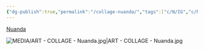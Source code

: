 ```yaml
---
{"dg-publish":true,"permalink":"/collage-nuanda/","tags":["c/N/IG","c/N/LG","c/man","c/woman","c/geometric","collage/year-2023","c/colour-yellow","c/colour-purple","c/abstract","c/N/NG","collage/printed"],"created":"2024-06-28T12:56:47.000-04:00","updated":"2025-09-10T08:47:13.491-04:00"}
---
```



[Nuanda](https://www.instagram.com/p/C2NXSxeRm0i/)

![MEDIA/ART - COLLAGE - Nuanda.jpg|ART - COLLAGE - Nuanda.jpg](/img/user/MEDIA/ART%20-%20COLLAGE%20-%20Nuanda.jpg)